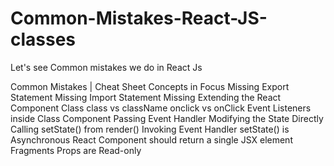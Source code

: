 # Common-Mistakes-React-JS-classes
Let's see Common mistakes we do in React Js

Common Mistakes | Cheat Sheet
  Concepts in Focus
    Missing Export Statement
    Missing Import Statement
    Missing Extending the React Component Class
    class vs className
    onclick vs onClick
    Event Listeners inside Class Component
    Passing Event Handler
    Modifying the State Directly
    Calling setState() from render()
    Invoking Event Handler
    setState() is Asynchronous
    React Component should return a single JSX element
        Fragments
    Props are Read-only
